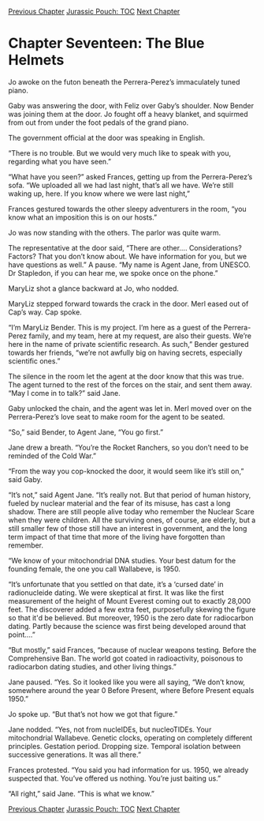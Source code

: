 [Previous Chapter](ch16.md) [Jurassic Pouch: TOC](README.md) [Next Chapter](ch18.md)

# Chapter Seventeen: The Blue Helmets

Jo awoke on the futon beneath the Perrera-Perez’s immaculately tuned piano.

Gaby was answering the door, with Feliz over Gaby’s shoulder. Now Bender was joining them at the door. Jo fought off a heavy blanket, and squirmed from out from under the foot pedals of the grand piano.

The government official at the door was speaking in English.

“There is no trouble. But we would very much like to speak with you, regarding what you have seen.”

“What have you seen?” asked Frances, getting up from the Perrera-Perez’s sofa. “We uploaded all we had last night, that’s all we have. We’re still waking up, here. If you know where we were last night,”

Frances gestured towards the other sleepy adventurers in the room, “you know what an imposition this is on our hosts.”

Jo was now standing with the others. The parlor was quite warm.

The representative at the door said, “There are other…. Considerations? Factors? That you don’t know about. We have information for you, but we have questions as well.” A pause. “My name is Agent Jane, from UNESCO. Dr Stapledon, if you can hear me, we spoke once on the phone.”

MaryLiz shot a glance backward at Jo, who nodded.

MaryLiz stepped forward towards the crack in the door. Merl eased out of Cap’s way. Cap spoke.

“I’m MaryLiz Bender. This is my project. I’m here as a guest of the Perrera-Perez family, and my team, here at my request, are also their guests. We’re here in the name of private scientific research. As such,” Bender gestured towards her friends, “we’re not awfully big on having secrets, especially scientific ones.”

The silence in the room let the agent at the door know that this was true. The agent turned to the rest of the forces on the stair, and sent them away. “May I come in to talk?” said Jane.

Gaby unlocked the chain, and the agent was let in. Merl moved over on the Perrera-Perez’s love seat to make room for the agent to be seated. 

“So,” said Bender, to Agent Jane, “You go first.”

Jane drew a breath. “You’re the Rocket Ranchers, so you don’t need to be reminded of the Cold War.”

“From the way you cop-knocked the door, it would seem like it’s still on,” said Gaby.

“It’s not,” said Agent Jane. “It’s really not. But that period of human history, fueled by nuclear material and the fear of its misuse, has cast a long shadow. There are still people alive today who remember the Nuclear Scare when they were children. All the surviving ones, of course, are elderly, but a still smaller few of those still have an interest in government, and the long term impact of that time that more of the living have forgotten than remember.

“We know of your mitochondrial DNA studies. Your best datum for the founding female, the one you call Wallabeve, is 1950.

“It’s unfortunate that you settled on that date, it’s a ‘cursed date’ in radionucleide dating. We were skeptical at first. It was like the first measurement of the height of Mount Everest coming out to exactly 28,000 feet. The discoverer added a few extra feet, purposefully skewing the figure so that it'd be believed. But moreover, 1950 is the zero date for radiocarbon dating. Partly because the science was first being developed around that point….”

“But mostly,” said Frances, “because of nuclear weapons testing. Before the Comprehensive Ban. The world got coated in radioactivity, poisonous to radiocarbon dating studies, and other living things.”

Jane paused. “Yes. So it looked like you were all saying, “We don’t know, somewhere around the year 0 Before Present, where Before Present equals 1950.”

Jo spoke up. “But that’s not how we got that figure.”

Jane nodded. “Yes, not from nucleIDEs, but nucleoTIDEs. Your mitochondrial Wallabeve. Genetic
clocks, operating on completely different principles. Gestation period. Dropping size. Temporal isolation between successive generations. It was all there.”

Frances protested. “You said you had information for us. 1950, we already suspected that. You’ve offered us nothing. You’re just baiting us.”

“All right,” said Jane. “This is what we know.”

[Previous Chapter](ch16.md) [Jurassic Pouch: TOC](README.md) [Next Chapter](ch18.md)
